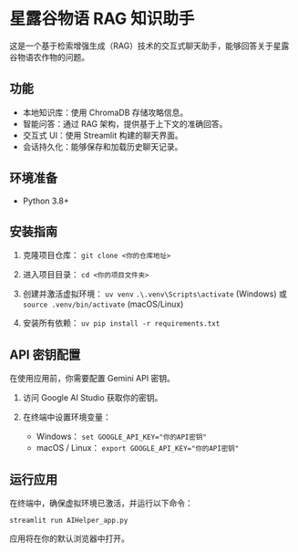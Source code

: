 # 星露谷物语 RAG 知识助手

这是一个基于检索增强生成（RAG）技术的交互式聊天助手，能够回答关于星露谷物语农作物的问题。

## 功能

- 本地知识库：使用 ChromaDB 存储攻略信息。
- 智能问答：通过 RAG 架构，提供基于上下文的准确回答。
- 交互式 UI：使用 Streamlit 构建的聊天界面。
- 会话持久化：能够保存和加载历史聊天记录。

## 环境准备

- Python 3.8+

## 安装指南

1.  克隆项目仓库：
    `git clone <你的仓库地址>`

2.  进入项目目录：
    `cd <你的项目文件夹>`

3.  创建并激活虚拟环境：
    `uv venv`
    `.\.venv\Scripts\activate` (Windows) 或 `source .venv/bin/activate` (macOS/Linux)

4.  安装所有依赖：
    `uv pip install -r requirements.txt`

## API 密钥配置

在使用应用前，你需要配置 Gemini API 密钥。

1.  访问 Google AI Studio 获取你的密钥。
2.  在终端中设置环境变量：

    - Windows：
      `set GOOGLE_API_KEY="你的API密钥"`
    - macOS / Linux：
      `export GOOGLE_API_KEY="你的API密钥"`

## 运行应用

在终端中，确保虚拟环境已激活，并运行以下命令：

`streamlit run AIHelper_app.py`

应用将在你的默认浏览器中打开。
